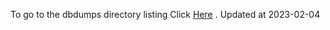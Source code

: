 To go to the dbdumps directory listing Click [Here](https://ipfs.io/ipfs/bafkreihin6oc6qynzgvzfsxfasfxfmagtxo4ce2oiqkulqlbiwiytk6jpu) . Updated at 2023-02-04